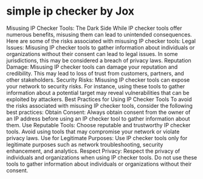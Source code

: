 # simple ip checker by Jox

Misusing IP Checker Tools: The Dark Side
While IP checker tools offer numerous benefits, misusing them can lead to unintended consequences. Here are some of the risks associated with misusing IP checker tools:
Legal Issues: Misusing IP checker tools to gather information about individuals or organizations without their consent can lead to legal issues. In some jurisdictions, this may be considered a breach of privacy laws.
Reputation Damage: Misusing IP checker tools can damage your reputation and credibility. This may lead to loss of trust from customers, partners, and other stakeholders.
Security Risks: Misusing IP checker tools can expose your network to security risks. For instance, using these tools to gather information about a potential target may reveal vulnerabilities that can be exploited by attackers.
Best Practices for Using IP Checker Tools
To avoid the risks associated with misusing IP checker tools, consider the following best practices:
Obtain Consent: Always obtain consent from the owner of an IP address before using an IP checker tool to gather information about them.
Use Reputable Tools: Choose reputable and trustworthy IP checker tools. Avoid using tools that may compromise your network or violate privacy laws.
Use for Legitimate Purposes: Use IP checker tools only for legitimate purposes such as network troubleshooting, security enhancement, and analytics.
Respect Privacy: Respect the privacy of individuals and organizations when using IP checker tools. Do not use these tools to gather information about individuals or organizations without their consent.
